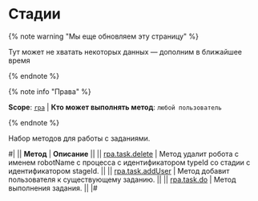 # Стадии

{% note warning "Мы еще обновляем эту страницу" %}

Тут может не хватать некоторых данных — дополним в ближайшее время

{% endnote %}

{% note info "Права" %}

**Scope**: [`rpa`](../../../scopes/permissions.md) | **Кто может выполнять метод**: `любой пользователь`

{% endnote %}

Набор методов для работы с заданиями.

#|
|| **Метод** | **Описание** ||
|| [rpa.task.delete](./rpa-task-delete.md) | Метод удалит робота с именем robotName с процесса с идентификатором typeId со стадии с идентификатором stageId. ||
|| [rpa.task.addUser](./rpa-task-add-user.md) | Метод добавит пользователя к существующему заданию. ||
|| [rpa.task.do](./rpa-task-do.md) | Метод выполнения задания. ||
|#